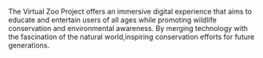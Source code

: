 The Virtual Zoo Project offers an immersive digital experience that aims to educate and entertain users of all
ages while promoting wildlife conservation and environmental awareness. By merging technology with the
fascination of the natural world,inspiring conservation efforts for future generations.

